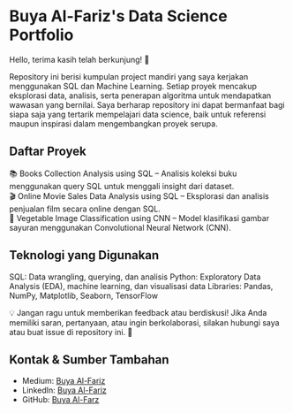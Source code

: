 # **Buya Al-Fariz's Data Science Portfolio**

Hello, terima kasih telah berkunjung! 👋

Repository ini berisi kumpulan project mandiri yang saya kerjakan menggunakan SQL dan Machine Learning. Setiap proyek mencakup eksplorasi data, analisis, serta penerapan algoritma untuk mendapatkan wawasan yang bernilai. Saya berharap repository ini dapat bermanfaat bagi siapa saja yang tertarik mempelajari data science, baik untuk referensi maupun inspirasi dalam mengembangkan proyek serupa.

## **Daftar Proyek**
📚 Books Collection Analysis using SQL – Analisis koleksi buku menggunakan query SQL untuk menggali insight dari dataset.  
🎬 Online Movie Sales Data Analysis using SQL – Eksplorasi dan analisis penjualan film secara online dengan SQL.  
🥦 Vegetable Image Classification using CNN – Model klasifikasi gambar sayuran menggunakan Convolutional Neural Network (CNN).

## **Teknologi yang Digunakan**
SQL: Data wrangling, querying, dan analisis
Python: Exploratory Data Analysis (EDA), machine learning, dan visualisasi data
Libraries: Pandas, NumPy, Matplotlib, Seaborn, TensorFlow

💡 Jangan ragu untuk memberikan feedback atau berdiskusi!
Jika Anda memiliki saran, pertanyaan, atau ingin berkolaborasi, silakan hubungi saya atau buat issue di repository ini. 🚀

## **Kontak & Sumber Tambahan**
- Medium: [Buya Al-Fariz](https://medium.com/@buyaalfariz)  
- LinkedIn: [Buya Al-Fariz](https://linkedin.com/in/buyaalfariz)  
- GitHub: [Buya Al-Farz](https://github.com/buyaalfariz)  
